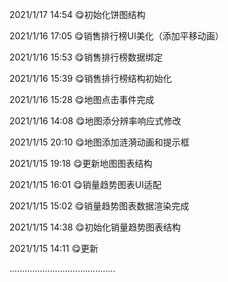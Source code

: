 2021/1/17   14:54 😋初始化饼图结构

2021/1/16   17:05 😋销售排行榜UI美化（添加平移动画）

2021/1/16   15:53 😋销售排行榜数据绑定

2021/1/16   15:39 😋销售排行榜结构初始化

2021/1/16   15:28 😋地图点击事件完成

2021/1/16   14:08 😋地图添分辨率响应式修改

2021/1/15   20:10 😋地图添加涟漪动画和提示框

2021/1/15   19:18 😋更新地图图表结构

2021/1/15   16:01 😋销量趋势图表UI适配

2021/1/15   15:02 😋销量趋势图表数据渲染完成

2021/1/15   14:38 😋初始化销量趋势图表结构

2021/1/15   14:11 😋更新

..........................................